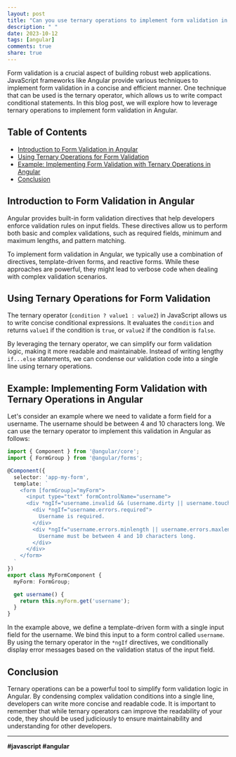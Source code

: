 ```yaml
---
layout: post
title: "Can you use ternary operations to implement form validation in JavaScript frameworks like Angular?"
description: " "
date: 2023-10-12
tags: [angular]
comments: true
share: true
---
```


Form validation is a crucial aspect of building robust web applications. JavaScript frameworks like Angular provide various techniques to implement form validation in a concise and efficient manner. One technique that can be used is the ternary operator, which allows us to write compact conditional statements. In this blog post, we will explore how to leverage ternary operations to implement form validation in Angular.

## Table of Contents
- [Introduction to Form Validation in Angular](#introduction-to-form-validation-in-angular)
- [Using Ternary Operations for Form Validation](#using-ternary-operations-for-form-validation)
- [Example: Implementing Form Validation with Ternary Operations in Angular](#example-implementing-form-validation-with-ternary-operations-in-angular)
- [Conclusion](#conclusion)

## Introduction to Form Validation in Angular

Angular provides built-in form validation directives that help developers enforce validation rules on input fields. These directives allow us to perform both basic and complex validations, such as required fields, minimum and maximum lengths, and pattern matching.

To implement form validation in Angular, we typically use a combination of directives, template-driven forms, and reactive forms. While these approaches are powerful, they might lead to verbose code when dealing with complex validation scenarios.

## Using Ternary Operations for Form Validation

The ternary operator (`condition ? value1 : value2`) in JavaScript allows us to write concise conditional expressions. It evaluates the `condition` and returns `value1` if the condition is `true`, or `value2` if the condition is `false`.

By leveraging the ternary operator, we can simplify our form validation logic, making it more readable and maintainable. Instead of writing lengthy `if...else` statements, we can condense our validation code into a single line using ternary operations.

## Example: Implementing Form Validation with Ternary Operations in Angular

Let's consider an example where we need to validate a form field for a username. The username should be between 4 and 10 characters long. We can use the ternary operator to implement this validation in Angular as follows:

```typescript
import { Component } from '@angular/core';
import { FormGroup } from '@angular/forms';

@Component({
  selector: 'app-my-form',
  template: `
    <form [formGroup]="myForm">
      <input type="text" formControlName="username">
      <div *ngIf="username.invalid && (username.dirty || username.touched)">
        <div *ngIf="username.errors.required">
          Username is required.
        </div>
        <div *ngIf="username.errors.minlength || username.errors.maxlength">
          Username must be between 4 and 10 characters long.
        </div>
      </div>
    </form>
  `
})
export class MyFormComponent {
  myForm: FormGroup;

  get username() {
    return this.myForm.get('username');
  }
}
```

In the example above, we define a template-driven form with a single input field for the username. We bind this input to a form control called `username`. By using the ternary operator in the `*ngIf` directives, we conditionally display error messages based on the validation status of the input field.

## Conclusion

Ternary operations can be a powerful tool to simplify form validation logic in Angular. By condensing complex validation conditions into a single line, developers can write more concise and readable code. It is important to remember that while ternary operators can improve the readability of your code, they should be used judiciously to ensure maintainability and understanding for other developers.

---

**#javascript #angular**